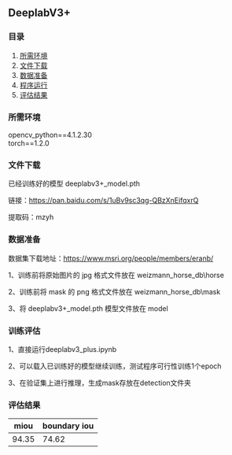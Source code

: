 DeeplabV3+
---
### 目录
1. [所需环境](#所需环境)
2. [文件下载](#文件下载)
3. [数据准备](#数据准备)
4. [程序运行](#程序运行)
5. [评估结果](#评估结果)

### 所需环境
opencv_python==4.1.2.30\
torch==1.2.0

### 文件下载
已经训练好的模型 deeplabv3+_model.pth

链接：https://pan.baidu.com/s/1uBv9sc3qg-QBzXnEifqxrQ 

提取码：mzyh 

### 数据准备
数据集下载地址：https://www.msri.org/people/members/eranb/

1、训练前将原始图片的 jpg 格式文件放在 weizmann_horse_db\horse

2、训练前将 mask 的 png 格式文件放在 weizmann_horse_db\mask

3、将 deeplabv3+_model.pth 模型文件放在 model

### 训练评估   
1、直接运行deeplabv3_plus.ipynb

2、可以载入已训练好的模型继续训练，测试程序可行性训练1个epoch

3、在验证集上进行推理，生成mask存放在detection文件夹


### 评估结果
| miou | boundary iou |
|------|--------------|
| 94.35  | 74.62        |
